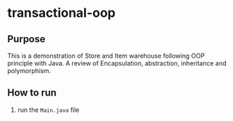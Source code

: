 # transactional-oop

## Purpose

This is a demonstration of Store and Item warehouse following OOP principle with Java. A review of Encapsulation, abstraction, inheritance and polymorphism.

## How to run

1. run the `Main.java` file
